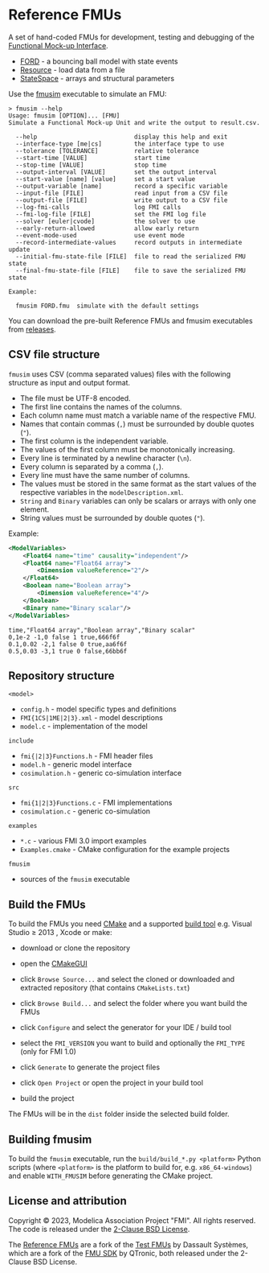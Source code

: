 # Reference FMUs

A set of hand-coded FMUs for development, testing and debugging of the [Functional Mock-up Interface](https://fmi-standard.org/).

- [FORD](FORD) - a bouncing ball model with state events
- [Resource](Resource) - load data from a file
- [StateSpace](StateSpace) - arrays and structural parameters

Use the [fmusim](fmusim) executable to simulate an FMU:

```commandline
> fmusim --help
Usage: fmusim [OPTION]... [FMU]
Simulate a Functional Mock-up Unit and write the output to result.csv.

  --help                           display this help and exit
  --interface-type [me|cs]         the interface type to use
  --tolerance [TOLERANCE]          relative tolerance
  --start-time [VALUE]             start time
  --stop-time [VALUE]              stop time
  --output-interval [VALUE]        set the output interval
  --start-value [name] [value]     set a start value
  --output-variable [name]         record a specific variable
  --input-file [FILE]              read input from a CSV file
  --output-file [FILE]             write output to a CSV file
  --log-fmi-calls                  log FMI calls
  --fmi-log-file [FILE]            set the FMI log file
  --solver [euler|cvode]           the solver to use
  --early-return-allowed           allow early return
  --event-mode-used                use event mode
  --record-intermediate-values     record outputs in intermediate update
  --initial-fmu-state-file [FILE]  file to read the serialized FMU state
  --final-fmu-state-file [FILE]    file to save the serialized FMU state

Example:

  fmusim FORD.fmu  simulate with the default settings
```

You can download the pre-built Reference FMUs and fmusim executables from [releases](https://github.com/modelica/Reference-FMUs/releases).

## CSV file structure

`fmusim` uses CSV (comma separated values) files with the following structure as input and output format.

- The file must be UTF-8 encoded.
- The first line contains the names of the columns.
- Each column name must match a variable name of the respective FMU.
- Names that contain commas (`,`) must be surrounded by double quotes (`"`).
- The first column is the independent variable.
- The values of the first column must be monotonically increasing.
- Every line is terminated by a newline character (`\n`).
- Every column is separated by a comma (`,`).
- Every line must have the same number of columns.
- The values must be stored in the same format as the start values of the respective variables in the `modelDescription.xml`.
- `String` and `Binary` variables can only be scalars or arrays with only one element.
- String values must be surrounded by double quotes (`"`).

Example:

```xml
<ModelVariables>
    <Float64 name="time" causality="independent"/>
    <Float64 name="Float64 array">
        <Dimension valueReference="2"/>
    </Float64>
    <Boolean name="Boolean array">
        <Dimension valueReference="4"/>
    </Boolean>
    <Binary name="Binary scalar"/>
</ModelVariables>
```

```
time,"Float64 array","Boolean array","Binary scalar"
0,1e-2 -1,0 false 1 true,666f6f
0.1,0.02 -2,1 false 0 true,aa6f6f
0.5,0.03 -3,1 true 0 false,66bb6f
```

## Repository structure

`<model>`
- `config.h` - model specific types and definitions
- `FMI{1CS|1ME|2|3}.xml` - model descriptions
- `model.c` - implementation of the model

`include`
- `fmi{|2|3}Functions.h` - FMI header files
- `model.h` - generic model interface
- `cosimulation.h` - generic co-simulation interface

`src`
- `fmi{1|2|3}Functions.c` - FMI implementations
- `cosimulation.c` - generic co-simulation

`examples`
- `*.c` - various FMI 3.0 import examples
- `Examples.cmake` - CMake configuration for the example projects

`fmusim`
- sources of the `fmusim` executable

## Build the FMUs

To build the FMUs you need [CMake](https://cmake.org/) and a supported [build tool](https://cmake.org/cmake/help/latest/manual/cmake-generators.7.html) e.g. Visual Studio &GreaterEqual; 2013 , Xcode or make:

- download or clone the repository

- open the [CMakeGUI](https://cmake.org/runningcmake/)

- click `Browse Source...` and select the cloned or downloaded and extracted repository (that contains `CMakeLists.txt`)

- click `Browse Build...` and select the folder where you want build the FMUs

- click `Configure` and select the generator for your IDE / build tool

- select the `FMI_VERSION` you want to build and optionally the `FMI_TYPE` (only for FMI 1.0)

- click `Generate` to generate the project files

- click `Open Project` or open the project in your build tool

- build the project

The FMUs will be in the `dist` folder inside the selected build folder.

## Building fmusim

To build the `fmusim` executable, run the `build/build_*.py <platform>` Python scripts (where `<platform>` is the platform to build for, e.g. `x86_64-windows`) and enable `WITH_FMUSIM` before generating the CMake project.

## License and attribution

Copyright &copy; 2023, Modelica Association Project "FMI".
All rights reserved.
The code is released under the [2-Clause BSD License](LICENSE.txt).

The [Reference FMUs](https://github.com/modelica/Reference-FMUs) are a fork of the [Test FMUs](https://github.com/CATIA-Systems/Test-FMUs) by Dassault Syst&egrave;mes, which are a fork of the [FMU SDK](https://github.com/qtronic/fmusdk) by QTronic, both released under the 2-Clause BSD License.

